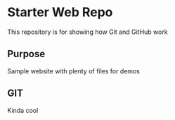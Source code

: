# Starter Web Repo

This repository is for showing how Git and GitHub work

## Purpose

Sample website with plenty of files for demos

## GIT

Kinda cool